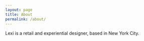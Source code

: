 ```yaml
---
layout: page
title: About
permalink: /about/
---
```


Lexi is a retail and experiential designer, based in New York City.
